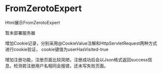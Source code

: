 # FromZerotoExpert

Html展示FromZerotoExpert

暂未部署服务器


增加Cookie记录，分别采用@CookieValue注解和HttpServletRequest两种方式进行cookie验证，
cookie键值为userHasVisited-true

增加注册功能，注册页面比较简陋，注册成功后会以Json格式返回success信息。检测若注册用户名相同会报错，还未写失败页面。
